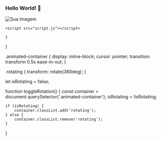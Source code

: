 ### Hello World! 👋

<!--
**NatalieWF/NatalieWF** is a ✨ _special_ ✨ repository because its `README.md` (this file) appears on your GitHub profile.

Here are some ideas to get you started:

- 🔭 I’m currently working on ...
- 🌱 I’m currently learning ...
- 👯 I’m looking to collaborate on ...
- 🤔 I’m looking for help with ...
- 💬 Ask me about ...
- 📫 How to reach me: ...
- 😄 Pronouns: ...
- ⚡ Fun fact: ...
-->

 <div class="animated-container">
        <img src="your-image.png" alt="Sua Imagem">
    </div>

    <script src="script.js"></script>

    }
}

.animated-container {
    display: inline-block;
    cursor: pointer;
    transition: transform 0.5s ease-in-out;
}

.rotating {
    transform: rotate(360deg);
}

let isRotating = false;

function toggleRotation() {
    const container = document.querySelector('.animated-container');
    isRotating = !isRotating;

    if (isRotating) {
        container.classList.add('rotating');
    } else {
        container.classList.remove('rotating');
    }
}
